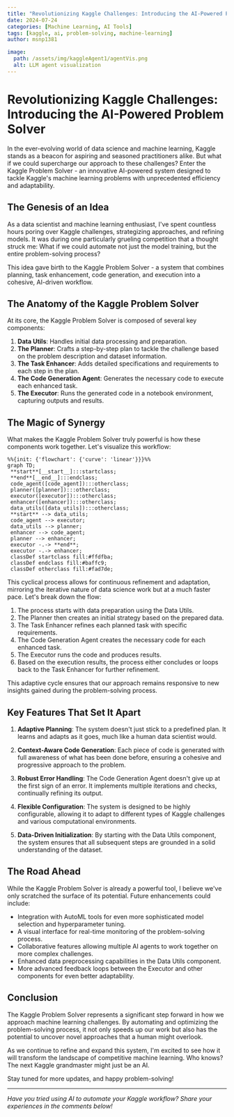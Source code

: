 ```yaml
---
title: "Revolutionizing Kaggle Challenges: Introducing the AI-Powered Problem Solver"
date: 2024-07-24
categories: [Machine Learning, AI Tools]
tags: [kaggle, ai, problem-solving, machine-learning]
author: msnp1381

image:
  path: /assets/img/kaggleAgent1/agentVis.png
  alt: LLM agent visualization
---
```


# Revolutionizing Kaggle Challenges: Introducing the AI-Powered Problem Solver

In the ever-evolving world of data science and machine learning, Kaggle stands as a beacon for aspiring and seasoned practitioners alike. But what if we could supercharge our approach to these challenges? Enter the Kaggle Problem Solver - an innovative AI-powered system designed to tackle Kaggle's machine learning problems with unprecedented efficiency and adaptability.

## The Genesis of an Idea

As a data scientist and machine learning enthusiast, I've spent countless hours poring over Kaggle challenges, strategizing approaches, and refining models. It was during one particularly grueling competition that a thought struck me: What if we could automate not just the model training, but the entire problem-solving process?

This idea gave birth to the Kaggle Problem Solver - a system that combines planning, task enhancement, code generation, and execution into a cohesive, AI-driven workflow.

## The Anatomy of the Kaggle Problem Solver

At its core, the Kaggle Problem Solver is composed of several key components:

1. **Data Utils**: Handles initial data processing and preparation.
2. **The Planner**: Crafts a step-by-step plan to tackle the challenge based on the problem description and dataset information.
3. **The Task Enhancer**: Adds detailed specifications and requirements to each step in the plan.
4. **The Code Generation Agent**: Generates the necessary code to execute each enhanced task.
5. **The Executor**: Runs the generated code in a notebook environment, capturing outputs and results.

## The Magic of Synergy

What makes the Kaggle Problem Solver truly powerful is how these components work together. Let's visualize this workflow:

```mermaid
%%{init: {'flowchart': {'curve': 'linear'}}}%%
graph TD;
 **start**[__start__]:::startclass;
 **end**[__end__]:::endclass;
 code_agent([code_agent]):::otherclass;
 planner([planner]):::otherclass;
 executor([executor]):::otherclass;
 enhancer([enhancer]):::otherclass;
 data_utils([data_utils]):::otherclass;
 **start** --> data_utils;
 code_agent --> executor;
 data_utils --> planner;
 enhancer --> code_agent;
 planner --> enhancer;
 executor -.-> **end**;
 executor -.-> enhancer;
 classDef startclass fill:#ffdfba;
 classDef endclass fill:#baffc9;
 classDef otherclass fill:#fad7de;
```

This cyclical process allows for continuous refinement and adaptation, mirroring the iterative nature of data science work but at a much faster pace. Let's break down the flow:

1. The process starts with data preparation using the Data Utils.
2. The Planner then creates an initial strategy based on the prepared data.
3. The Task Enhancer refines each planned task with specific requirements.
4. The Code Generation Agent creates the necessary code for each enhanced task.
5. The Executor runs the code and produces results.
6. Based on the execution results, the process either concludes or loops back to the Task Enhancer for further refinement.

This adaptive cycle ensures that our approach remains responsive to new insights gained during the problem-solving process.

## Key Features That Set It Apart

1. **Adaptive Planning**: The system doesn't just stick to a predefined plan. It learns and adapts as it goes, much like a human data scientist would.

2. **Context-Aware Code Generation**: Each piece of code is generated with full awareness of what has been done before, ensuring a cohesive and progressive approach to the problem.

3. **Robust Error Handling**: The Code Generation Agent doesn't give up at the first sign of an error. It implements multiple iterations and checks, continually refining its output.

4. **Flexible Configuration**: The system is designed to be highly configurable, allowing it to adapt to different types of Kaggle challenges and various computational environments.

5. **Data-Driven Initialization**: By starting with the Data Utils component, the system ensures that all subsequent steps are grounded in a solid understanding of the dataset.

## The Road Ahead

While the Kaggle Problem Solver is already a powerful tool, I believe we've only scratched the surface of its potential. Future enhancements could include:

- Integration with AutoML tools for even more sophisticated model selection and hyperparameter tuning.
- A visual interface for real-time monitoring of the problem-solving process.
- Collaborative features allowing multiple AI agents to work together on more complex challenges.
- Enhanced data preprocessing capabilities in the Data Utils component.
- More advanced feedback loops between the Executor and other components for even better adaptability.

## Conclusion

The Kaggle Problem Solver represents a significant step forward in how we approach machine learning challenges. By automating and optimizing the problem-solving process, it not only speeds up our work but also has the potential to uncover novel approaches that a human might overlook.

As we continue to refine and expand this system, I'm excited to see how it will transform the landscape of competitive machine learning. Who knows? The next Kaggle grandmaster might just be an AI.

Stay tuned for more updates, and happy problem-solving!

---

*Have you tried using AI to automate your Kaggle workflow? Share your experiences in the comments below!*